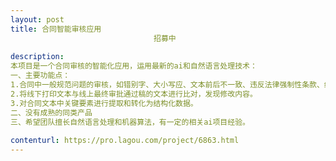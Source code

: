 ```yaml
---                
layout: post       
title: 合同智能审核应用
                                招募中
           
description: 
本项目是一个合同审核的智能化应用，运用最新的ai和自然语言处理技术：
一、主要功能点：
1.合同中一般规范问题的审核，如错别字、大小写应、文本前后不一致、违反法律强制性条款、约定不明等。
2.将线下打印文本与线上最终审批通过稿的文本进行比对，发现修改内容。
3.对合同文本中关键要素进行提取和转化为结构化数据。
二、没有成熟的同类产品
三、希望团队擅长自然语言处理和机器算法，有一定的相关ai项目经验。
     
contenturl: https://pro.lagou.com/project/6863.html      
---                 
```

